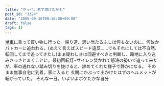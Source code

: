 ```yaml
---
title: "やっべ、素で惚けたかも"
post_id: "3324"
date: "2005-09-16T09:16:00+09:00"
draft: false
tags: []
---
```



[単車](/tag/yb-1)に乗って買い物に行った。帰り道、思い当たるふしは何もないのに、何故かパトカーに追われる。(あえて言えばスピード違反……でもそれにしては不自然、転回してまで追ってきたし)まぁ疑わしきは回避すべきと判断し、路地に入り込みさっさとまくことに。最初回転灯+サイレン焚かれて怒涛の勢いで追って来たが、車の通れない踏み切りを抜けると、諦めてくれた様子で静かになる。 そのまま無事自宅に到着。家に入ると 玄関にかぶって出かけたはずのヘルメットが転がっていた。 そんな一日。いよいよボケたかな自分
